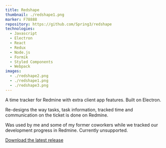 ```yaml
---
title: Redshape
thumbnail: ./redshape1.png
marker: F78888
repository: https://github.com/Spring3/redshape
technologies:
  - Javascript
  - Electron
  - React
  - Redux
  - Node.js
  - Formik
  - Styled Components
  - Webpack
images:
  - ./redshape2.png
  - ./redshape1.png
  - ./redshape3.png
---
```


A time tracker for Redmine with extra client app features. Built on Electron.

Re-designs the way tasks, task information, tracked time and communication on the ticket is done on Redmine.

Was used by me and some of my former coworkers while we tracked our development progress in Redmine. Currently unsupported.

[Download the latest release](https://github.com/Spring3/redshape/releases/)
